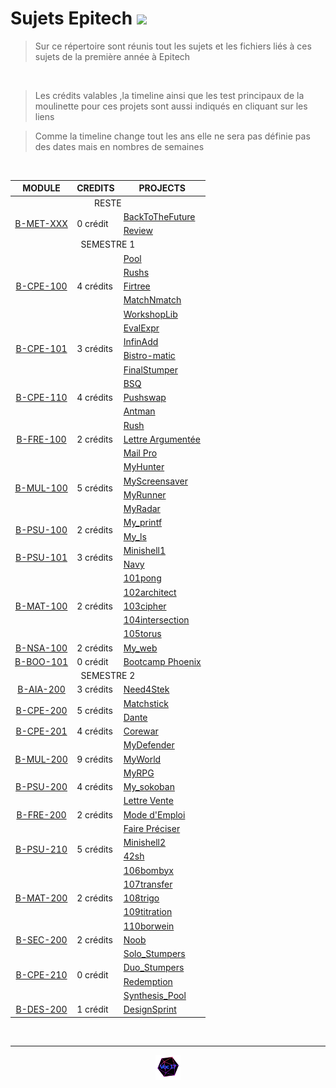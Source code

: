# Sujets Epitech <img src="https://upload.wikimedia.org/wikipedia/commons/thumb/2/2d/Epitech.png/1598px-Epitech.png" width="60">

>Sur ce répertoire sont réunis tout les sujets et les fichiers liés à ces sujets de la première année à Epitech

<br>

>Les crédits valables ,la timeline ainsi que les test principaux de la moulinette pour ces projets sont aussi indiqués en cliquant sur les liens

>Comme la timeline change tout les ans elle ne sera pas définie pas des dates mais en nombres de semaines

<br>

<table align="center">
    <thead>
        <tr>
            <th>MODULE</th>
            <th>CREDITS</th>
            <th>PROJECTS</th>
        </tr>
    </thead>
    <tbody>
    <tr>
            <td colspan="3" align="center">RESTE</td>
    </tr>
    <tr>
            <td rowspan="2" style="text-align: center;"><a href="https://github.com/Studio-17/Epitech-Subjects/tree/main/Reste/B-MET-XXX">B-MET-XXX</a></td>
            <td rowspan="2" >0 crédit</td>
            <td><a href="https://github.com/Studio-17/Epitech-Subjects/tree/main/Reste/B-MET-XXX/BackToTheFuture">BackToTheFuture</a></td>
    </tr>
    <tr>
            <td><a href="https://github.com/Studio-17/Epitech-Subjects/tree/main/Reste/B-MET-XXX/Review">Review</a></td>
        </tr>
    <tr>
            <td colspan="3" align="center">SEMESTRE 1</td>
    </tr>
        <tr>
            <td rowspan="5" style="text-align: center;"><a href="https://github.com/Studio-17/Epitech-Subjects/tree/main/Semestre_1/B-CPE-100">B-CPE-100</a></td>
            <td rowspan="5" >4 crédits</td>
            <td><a href="https://github.com/Studio-17/Epitech-Subjects/tree/main/Semestre_1/B-CPE-100/Pool">Pool</a></td>
        </tr>
        <tr>
            <td><a href="https://github.com/Studio-17/Epitech-Subjects/tree/main/Semestre_1/B-CPE-100/Rushs">Rushs</a></td>
        </tr>
        <tr>
            <td><a href="https://github.com/Studio-17/Epitech-Subjects/tree/main/Semestre_1/B-CPE-100/Firtree">Firtree</a></td>
        </tr>
        <tr>
            <td><a href="https://github.com/Studio-17/Epitech-Subjects/tree/main/Semestre_1/B-CPE-100/MatchNmatch">MatchNmatch</a></td>
        </tr>
        <tr>
            <td><a href="https://github.com/Studio-17/Epitech-Subjects/tree/main/Semestre_1/B-CPE-100/WorkshopLib">WorkshopLib</a></td>
        </tr>
        <tr>
            <td rowspan="4" style="text-align: center;"><a href="https://github.com/Studio-17/Epitech-Subjects/tree/main/Semestre_1/B-CPE-101">B-CPE-101</a></td>
            <td rowspan="4" >3 crédits</td>
            <td><a href="https://github.com/Studio-17/Epitech-Subjects/tree/main/Semestre_1/B-CPE-101/EvalExpr">EvalExpr</a></td>
        </tr>
        <tr>
            <td><a href="https://github.com/Studio-17/Epitech-Subjects/tree/main/Semestre_1/B-CPE-101/InfinAdd">InfinAdd</a></td>
        </tr>
        <tr>
            <td><a href="https://github.com/Studio-17/Epitech-Subjects/tree/main/Semestre_1/B-CPE-101/Bistro-matic">Bistro-matic</a></td>
        </tr>
        <tr>
            <td><a href="https://github.com/Studio-17/Epitech-Subjects/tree/main/Semestre_1/B-CPE-101/FinalStumper">FinalStumper</a></td>
        </tr>
        <tr>
            <td rowspan="3" style="text-align: center;"><a href="https://github.com/Studio-17/Epitech-Subjects/tree/main/Semestre_1/B-CPE-110">B-CPE-110</a></td>
            <td rowspan="3" >4 crédits</td>
            <td><a href="https://github.com/Studio-17/Epitech-Subjects/tree/main/Semestre_1/B-CPE-110/BSQ">BSQ</a></td>
        </tr>
        <tr>
            <td><a href="https://github.com/Studio-17/Epitech-Subjects/tree/main/Semestre_1/B-CPE-110/Pushswap">Pushswap</a></td>
        </tr>
        <tr>
            <td><a href="https://github.com/Studio-17/Epitech-Subjects/tree/main/Semestre_1/B-CPE-110/Antman">Antman</a></td>
        </tr>
        <tr>
            <td rowspan="3" style="text-align: center;"><a href="https://github.com/Studio-17/Epitech-Subjects/tree/main/Semestre_1/B-FRE-100">B-FRE-100</a></td>
            <td rowspan="3" >2 crédits</td>
            <td><a href="https://github.com/Studio-17/Epitech-Subjects/tree/main/Semestre_1/B-FRE-100/Rush">Rush</a></td>
        </tr>
        <tr>
            <td><a href="https://github.com/Studio-17/Epitech-Subjects/tree/main/Semestre_1/B-FRE-100">Lettre Argumentée</a></td>
        </tr>
        <tr>
            <td><a href="https://github.com/Studio-17/Epitech-Subjects/tree/main/Semestre_1/B-FRE-100">Mail Pro</a></td>
        </tr>
        <tr>
            <td rowspan="4" style="text-align: center;"><a href="https://github.com/Studio-17/Epitech-Subjects/tree/main/Semestre_1/B-MUL-100">B-MUL-100</a></td>
            <td rowspan="4" >5 crédits</td>
            <td><a href="https://github.com/Studio-17/Epitech-Subjects/tree/main/Semestre_1/B-MUL-100/MyHunter">MyHunter</a></td>
        </tr>
        <tr>
            <td><a href="https://github.com/Studio-17/Epitech-Subjects/tree/main/Semestre_1/B-MUL-100/MyScreensaver">MyScreensaver</a></td>
        </tr>
        <tr>
            <td><a href="https://github.com/Studio-17/Epitech-Subjects/tree/main/Semestre_1/B-MUL-100/MyRunner">MyRunner</a></td>
        </tr>
        <tr>
            <td><a href="https://github.com/Studio-17/Epitech-Subjects/tree/main/Semestre_1/B-MUL-100/MyRadar">MyRadar</a></td>
        </tr>
        <tr>
            <td rowspan="2" style="text-align: center;"><a href="https://github.com/Studio-17/Epitech-Subjects/tree/main/Semestre_1/B-PSU-100">B-PSU-100</a></td>
            <td rowspan="2" >2 crédits</td>
            <td><a href="https://github.com/Studio-17/Epitech-Subjects/tree/main/Semestre_1/B-PSU-100/My_printf">My_printf</a></td>
        </tr>
        <tr>
            <td><a href="https://github.com/Studio-17/Epitech-Subjects/tree/main/Semestre_1/B-PSU-100/My_ls">My_ls</a></td>
        </tr>
        <tr>
            <td rowspan="2" style="text-align: center;"><a href="https://github.com/Studio-17/Epitech-Subjects/tree/main/Semestre_1/B-PSU-101">B-PSU-101</a></td>
            <td rowspan="2" >3 crédits</td>
            <td><a href="https://github.com/Studio-17/Epitech-Subjects/tree/main/Semestre_1/B-PSU-101/Minishell1">Minishell1</a></td>
        </tr>
        <tr>
            <td><a href="https://github.com/Studio-17/Epitech-Subjects/tree/main/Semestre_1/B-PSU-101/Navy">Navy</a></td>
        </tr>
        <tr>
            <td rowspan="5" style="text-align: center;"><a href="https://github.com/Studio-17/Epitech-Subjects/tree/main/Semestre_1/B-MAT-100">B-MAT-100</a></td>
            <td rowspan="5" >2 crédits</td>
            <td><a href="https://github.com/Studio-17/Epitech-Subjects/tree/main/Semestre_1/B-MAT-100">101pong</a></td>
        </tr>
        <tr>
            <td><a href="https://github.com/Studio-17/Epitech-Subjects/tree/main/Semestre_1/B-MAT-100">102architect</a></td>
        </tr>
        <tr>
            <td><a href="https://github.com/Studio-17/Epitech-Subjects/tree/main/Semestre_1/B-MAT-100">103cipher</a></td>
        </tr>
        <tr>
            <td><a href="https://github.com/Studio-17/Epitech-Subjects/tree/main/Semestre_1/B-MAT-100">104intersection</a></td>
        </tr>
        <tr>
            <td><a href="https://github.com/Studio-17/Epitech-Subjects/tree/main/Semestre_1/B-MAT-100">105torus</a></td>
        </tr>
        <tr>
            <td rowspan="1" style="text-align: center;"><a href="https://github.com/Studio-17/Epitech-Subjects/tree/main/Semestre_1/B-NSA-100">B-NSA-100</a></td>
            <td rowspan="1" >2 crédits</td>
            <td><a href="https://github.com/Studio-17/Epitech-Subjects/tree/main/Semestre_1/B-NSA-100/My_web">My_web</a></td>
        </tr>
        <tr>
            <td rowspan="1" style="text-align: center;"><a href="./Semestre_1/B-BOO-101">B-BOO-101</a></td>
            <td rowspan="1" >0 crédit</td>
            <td><a href="https://github.com/Studio-17/Epitech-Subjects/tree/main/Semestre_1/B-BOO-101">Bootcamp Phoenix</a></td>
        </tr>
        <tr>
            <td colspan="3" align="center">SEMESTRE 2</td>
        </tr>
        <tr>
            <td rowspan="1" style="text-align: center;"><a href="https://github.com/Studio-17/Epitech-Subjects/tree/main/Semestre_2/B-AIA-200">B-AIA-200</a></td>
            <td rowspan="1" >3 crédits</td>
            <td><a href="https://github.com/Studio-17/Epitech-Subjects/tree/main/Semestre_2/B-AIA-200">Need4Stek</a></td>
        </tr>
        <tr>
            <td rowspan="2" style="text-align: center;"><a href="https://github.com/Studio-17/Epitech-Subjects/tree/main/Semestre_2/B-CPE-200">B-CPE-200</a></td>
            <td rowspan="2" >5 crédits</td>
            <td><a href="https://github.com/Studio-17/Epitech-Subjects/tree/main/Semestre_2/B-CPE-200/Matchstick">Matchstick</a></td>
        </tr>
        <tr>
            <td><a href="https://github.com/Studio-17/Epitech-Subjects/tree/main/Semestre_2/B-CPE-200/Dante">Dante</a></td>
        </tr>
        <tr>
            <td rowspan="1" style="text-align: center;"><a href="https://github.com/Studio-17/Epitech-Subjects/tree/main/Semestre_2/B-CPE-201">B-CPE-201</a></td>
            <td rowspan="1" >4 crédits</td>
            <td><a href="https://github.com/Studio-17/Epitech-Subjects/tree/main/Semestre_2/B-CPE-201/Corewar">Corewar</a></td>
        </tr>
        <tr>
            <td rowspan="3" style="text-align: center;"><a href="https://github.com/Studio-17/Epitech-Subjects/tree/main/Semestre_2/B-MUL-200">B-MUL-200</a></td>
            <td rowspan="3" >9 crédits</td>
            <td><a href="https://github.com/Studio-17/Epitech-Subjects/tree/main/Semestre_2/B-MUL-200/MyDefender">MyDefender</a></td>
        </tr>
        <tr>
            <td><a href="https://github.com/Studio-17/Epitech-Subjects/tree/main/Semestre_2/B-MUL-200/MyWorld">MyWorld</a></td>
        </tr>
        <tr>
            <td><a href="https://github.com/Studio-17/Epitech-Subjects/tree/main/Semestre_2/B-MUL-200/MyRPG">MyRPG</a></td>
        </tr>
        <tr>
            <td rowspan="1" style="text-align: center;"><a href="https://github.com/Studio-17/Epitech-Subjects/tree/main/Semestre_2/B-PSU-200">B-PSU-200</a></td>
            <td rowspan="1" >4 crédits</td>
            <td><a href="https://github.com/Studio-17/Epitech-Subjects/tree/main/Semestre_2/B-PSU-200/My_sokoban">My_sokoban</a></td>
        </tr>
        <tr>
            <td rowspan="3" style="text-align: center;"><a href="https://github.com/Studio-17/Epitech-Subjects/tree/main/Semestre_2/B-FRE-200">B-FRE-200</a></td>
            <td rowspan="3" >2 crédits</td>
            <td><a href="https://github.com/Studio-17/Epitech-Subjects/tree/main/Semestre_2/B-FRE-200">Lettre Vente</a></td>
        </tr>
        <tr>
            <td><a href="https://github.com/Studio-17/Epitech-Subjects/tree/main/Semestre_2/B-FRE-200">Mode d'Emploi</a></td>
        </tr>
        <tr>
            <td><a href="https://github.com/Studio-17/Epitech-Subjects/tree/main/Semestre_2/B-FRE-200">Faire Préciser</a></td>
        </tr>
        <tr>
            <td rowspan="2" style="text-align: center;"><a href="https://github.com/Studio-17/Epitech-Subjects/tree/main/Semestre_2/B-PSU-210">B-PSU-210</a></td>
            <td rowspan="2" >5 crédits</td>
            <td><a href="https://github.com/Studio-17/Epitech-Subjects/tree/main/Semestre_2/B-PSU-210/minishell2">Minishell2</a></td>
        </tr>
        <tr>
            <td><a href="https://github.com/Studio-17/Epitech-Subjects/tree/main/Semestre_2/B-PSU-210/42sh">42sh</a></td>
        </tr>
        <tr>
            <td rowspan="5" style="text-align: center;"><a href="https://github.com/Studio-17/Epitech-Subjects/tree/main/Semestre_2/B-MAT-200">B-MAT-200</a></td>
            <td rowspan="5" >2 crédits</td>
            <td><a href="https://github.com/Studio-17/Epitech-Subjects/tree/main/Semestre_2/B-MAT-200">106bombyx</a></td>
        </tr>
        <tr>
            <td><a href="https://github.com/Studio-17/Epitech-Subjects/tree/main/Semestre_2/B-MAT-200">107transfer</a></td>
        </tr>
        <tr>
            <td><a href="https://github.com/Studio-17/Epitech-Subjects/tree/main/Semestre_2/B-MAT-200">108trigo</a></td>
        </tr>
        <tr>
            <td><a href="https://github.com/Studio-17/Epitech-Subjects/tree/main/Semestre_2/B-MAT-200">109titration</a></td>
        </tr>
        <tr>
            <td><a href="https://github.com/Studio-17/Epitech-Subjects/tree/main/Semestre_2/B-MAT-200">110borwein</a></td>
        </tr>
        <tr>
            <td rowspan="1" style="text-align: center;"><a href="https://github.com/Studio-17/Epitech-Subjects/tree/main/Semestre_2/B-SEC-200">B-SEC-200</a></td>
            <td rowspan="1" >2 crédits</td>
            <td><a href="https://github.com/Studio-17/Epitech-Subjects/tree/main/Semestre_2/B-SEC-200">Noob</a></td>
        </tr>
        <tr>
            <td rowspan="4" style="text-align: center;"><a href="https://github.com/Studio-17/Epitech-Subjects/tree/main/Semestre_2/B-CPE-210">B-CPE-210</a></td>
            <td rowspan="4" >0 crédit</td>
            <td><a href="https://github.com/Studio-17/Epitech-Subjects/tree/main/Semestre_2/B-CPE-210/Solo_Stumpers">Solo_Stumpers</a></td>
        </tr>
        <tr>
            <td><a href="https://github.com/Studio-17/Epitech-Subjects/tree/main/Semestre_2/B-CPE-210/Duo_Stumpers">Duo_Stumpers</a></td>
        </tr>
        <tr>
            <td><a href="https://github.com/Studio-17/Epitech-Subjects/tree/main/Semestre_2/B-CPE-210/Redemption">Redemption</a></td>
        </tr>
        <tr>
            <td><a href="https://github.com/Studio-17/Epitech-Subjects/tree/main/Semestre_2/B-CPE-210/Synthesis_pool">Synthesis_Pool</a></td>
        </tr>
        <tr>
            <td rowspan="1" style="text-align: center;"><a href="https://github.com/Studio-17/Epitech-Subjects/tree/main/Semestre_2/B-DES-200">B-DES-200</a></td>
            <td rowspan="1" >1 crédit</td>
            <td><a href="https://github.com/Studio-17/Epitech-Subjects/tree/main/Semestre_2/B-DES-200">DesignSprint</a></td>
        </tr>
    </tbody>
</table>


<br>

---

<div align="center">

<a href="https://github.com/Studio-17" target="_blank"><img src="./voc17.gif" width="40"></a>

</div>